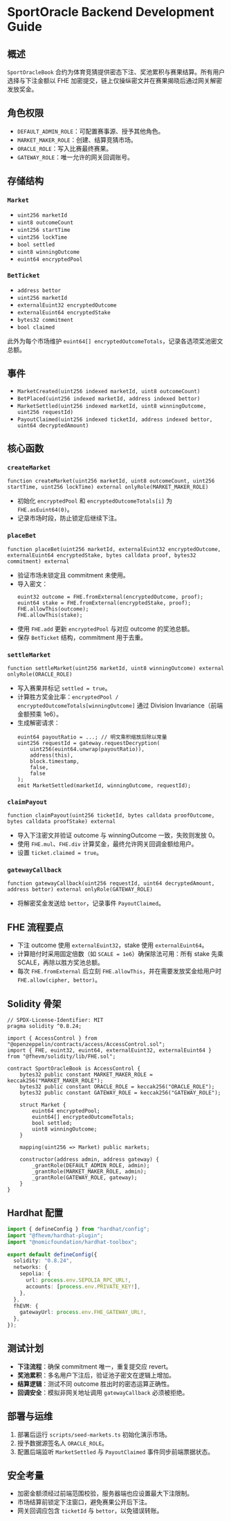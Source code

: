# SportOracle Backend Development Guide

## 概述
`SportOracleBook` 合约为体育竞猜提供密态下注、奖池累积与赛果结算。所有用户选择与下注金额以 FHE 加密提交，链上仅操纵密文并在赛果揭晓后通过网关解密发放奖金。

## 角色权限
- `DEFAULT_ADMIN_ROLE`：可配置赛事源、授予其他角色。
- `MARKET_MAKER_ROLE`：创建、结算竞猜市场。
- `ORACLE_ROLE`：写入比赛最终赛果。
- `GATEWAY_ROLE`：唯一允许的网关回调账号。

## 存储结构
### `Market`
- `uint256 marketId`
- `uint8 outcomeCount`
- `uint256 startTime`
- `uint256 lockTime`
- `bool settled`
- `uint8 winningOutcome`
- `euint64 encryptedPool`

### `BetTicket`
- `address bettor`
- `uint256 marketId`
- `externalEuint32 encryptedOutcome`
- `externalEuint64 encryptedStake`
- `bytes32 commitment`
- `bool claimed`

此外为每个市场维护 `euint64[] encryptedOutcomeTotals`，记录各选项奖池密文总额。

## 事件
- `MarketCreated(uint256 indexed marketId, uint8 outcomeCount)`
- `BetPlaced(uint256 indexed marketId, address indexed bettor)`
- `MarketSettled(uint256 indexed marketId, uint8 winningOutcome, uint256 requestId)`
- `PayoutClaimed(uint256 indexed ticketId, address indexed bettor, uint64 decryptedAmount)`

## 核心函数

### `createMarket`
```solidity
function createMarket(uint256 marketId, uint8 outcomeCount, uint256 startTime, uint256 lockTime) external onlyRole(MARKET_MAKER_ROLE)
```
- 初始化 `encryptedPool` 和 `encryptedOutcomeTotals[i]` 为 `FHE.asEuint64(0)`。
- 记录市场时段，防止锁定后继续下注。

### `placeBet`
```solidity
function placeBet(uint256 marketId, externalEuint32 encryptedOutcome, externalEuint64 encryptedStake, bytes calldata proof, bytes32 commitment) external
```
- 验证市场未锁定且 commitment 未使用。
- 导入密文：
  ```solidity
  euint32 outcome = FHE.fromExternal(encryptedOutcome, proof);
  euint64 stake = FHE.fromExternal(encryptedStake, proof);
  FHE.allowThis(outcome);
  FHE.allowThis(stake);
  ```
- 使用 `FHE.add` 更新 `encryptedPool` 与对应 outcome 的奖池总额。
- 保存 `BetTicket` 结构，commitment 用于去重。

### `settleMarket`
```solidity
function settleMarket(uint256 marketId, uint8 winningOutcome) external onlyRole(ORACLE_ROLE)
```
- 写入赛果并标记 `settled = true`。
- 计算胜方奖金比率：`encryptedPool / encryptedOutcomeTotals[winningOutcome]` 通过 Division Invariance（前端金额预乘 1e6）。
- 生成解密请求：
  ```solidity
  euint64 payoutRatio = ...; // 明文乘积缩放后除以常量
  uint256 requestId = gateway.requestDecryption(
      uint256(euint64.unwrap(payoutRatio)),
      address(this),
      block.timestamp,
      false,
      false
  );
  emit MarketSettled(marketId, winningOutcome, requestId);
  ```

### `claimPayout`
```solidity
function claimPayout(uint256 ticketId, bytes calldata proofOutcome, bytes calldata proofStake) external
```
- 导入下注密文并验证 outcome 与 winningOutcome 一致，失败则发放 0。
- 使用 `FHE.mul`、`FHE.div` 计算奖金，最终允许网关回调金额给用户。
- 设置 `ticket.claimed = true`。

### `gatewayCallback`
```solidity
function gatewayCallback(uint256 requestId, uint64 decryptedAmount, address bettor) external onlyRole(GATEWAY_ROLE)
```
- 将解密奖金发送给 `bettor`，记录事件 `PayoutClaimed`。

## FHE 流程要点
- 下注 outcome 使用 `externalEuint32`，stake 使用 `externalEuint64`。
- 计算赔付时采用固定倍数（如 `SCALE = 1e6`）确保除法可用：所有 stake 先乘 SCALE，再除以胜方奖池总额。
- 每次 `FHE.fromExternal` 后立刻 `FHE.allowThis`，并在需要发放奖金给用户时 `FHE.allow(cipher, bettor)`。

## Solidity 骨架
```solidity
// SPDX-License-Identifier: MIT
pragma solidity ^0.8.24;

import { AccessControl } from "@openzeppelin/contracts/access/AccessControl.sol";
import { FHE, euint32, euint64, externalEuint32, externalEuint64 } from "@fhevm/solidity/lib/FHE.sol";

contract SportOracleBook is AccessControl {
    bytes32 public constant MARKET_MAKER_ROLE = keccak256("MARKET_MAKER_ROLE");
    bytes32 public constant ORACLE_ROLE = keccak256("ORACLE_ROLE");
    bytes32 public constant GATEWAY_ROLE = keccak256("GATEWAY_ROLE");

    struct Market {
        euint64 encryptedPool;
        euint64[] encryptedOutcomeTotals;
        bool settled;
        uint8 winningOutcome;
    }

    mapping(uint256 => Market) public markets;

    constructor(address admin, address gateway) {
        _grantRole(DEFAULT_ADMIN_ROLE, admin);
        _grantRole(MARKET_MAKER_ROLE, admin);
        _grantRole(GATEWAY_ROLE, gateway);
    }
}
```

## Hardhat 配置
```ts
import { defineConfig } from "hardhat/config";
import "@fhevm/hardhat-plugin";
import "@nomicfoundation/hardhat-toolbox";

export default defineConfig({
  solidity: "0.8.24",
  networks: {
    sepolia: {
      url: process.env.SEPOLIA_RPC_URL!,
      accounts: [process.env.PRIVATE_KEY!],
    },
  },
  fhEVM: {
    gatewayUrl: process.env.FHE_GATEWAY_URL!,
  },
});
```

## 测试计划
- **下注流程**：确保 commitment 唯一，重复提交应 revert。
- **奖池累积**：多名用户下注后，验证池子密文在逻辑上增加。
- **结算逻辑**：测试不同 outcome 胜出时的密态运算正确性。
- **回调安全**：模拟非网关地址调用 `gatewayCallback` 必须被拒绝。

## 部署与运维
1. 部署后运行 `scripts/seed-markets.ts` 初始化演示市场。
2. 授予数据源签名人 `ORACLE_ROLE`。
3. 配置后端监听 `MarketSettled` 与 `PayoutClaimed` 事件同步前端票据状态。

## 安全考量
- 加密金额须经过前端范围校验，服务器端也应设置最大下注限制。
- 市场结算前锁定下注窗口，避免赛果公开后下注。
- 网关回调应包含 `ticketId` 与 `bettor`，以免错误转账。
